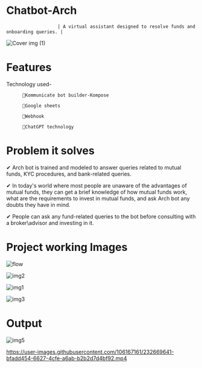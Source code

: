 # Chatbot-Arch

                       | A virtual assistant designed to resolve funds and onboarding queries. |

![Cover img (1)](https://user-images.githubusercontent.com/106167161/232669347-d9043ece-8e06-4254-95a7-e225879689a3.jpg)





# Features
Technology used-

          📌Kommunicate bot builder-Kompose
          
          📌Google sheets
          
          📌Webhook
          
          📌ChatGPT technology

# Problem it solves

✔ Arch bot is trained and modeled to answer queries related to mutual funds, KYC procedures, and bank-related queries.

✔ In today's world where most people are unaware of the advantages of mutual funds, they can get a brief knowledge of how mutual funds work, 
what are the requirements to invest in mutual funds, and ask Arch bot any doubts they have in mind.

✔ People can ask any fund-related queries to the bot before consulting with a broker\advisor and investing in it.

# Project working Images


![flow ](https://user-images.githubusercontent.com/106167161/232666875-05e3c133-f7a4-4e11-a95f-0f598b832c6d.png)

![img2](https://user-images.githubusercontent.com/106167161/232667074-91cb0be2-b1cd-473f-afd8-82b7c3d9132f.png)


![img1](https://user-images.githubusercontent.com/106167161/232666659-4b3a350b-8849-4018-ac1b-db0d7d49733e.png)  


![img3](https://user-images.githubusercontent.com/106167161/232666753-21f0c54c-1352-480d-a9a1-d316e514fad3.png)


# Output

![img5](https://user-images.githubusercontent.com/106167161/232667851-25e6d68b-0381-46cf-80f9-1e72b0488116.png)





https://user-images.githubusercontent.com/106167161/232669641-bfadd454-6627-4cfe-a6ab-b2b2d7d4bf92.mp4




